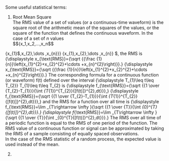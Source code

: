 Some useful statistical terms:  
1. Root Mean Square  
The RMS value of a set of values (or a continuous-time waveform) is the square root of the arithmetic mean of the squares of 
the values, or the square of the function that defines the continuous waveform. In the case of a set of _n_ values  
$${x_1,x_2,...,x_n$$


\{x_{1}$,x_{2},\dots ,x_{n}\}} \{x_{1},x_{2},\dots ,x_{n}\} $, the RMS is
{\displaystyle x_{\text{RMS}}={\sqrt {{\frac {1}{n}}\left(x_{1}^{2}+x_{2}^{2}+\cdots +x_{n}^{2}\right)}}.} {\displaystyle x_{\text{RMS}}={\sqrt {{\frac {1}{n}}\left(x_{1}^{2}+x_{2}^{2}+\cdots +x_{n}^{2}\right)}}.}
The corresponding formula for a continuous function (or waveform) f(t) defined over the interval {\displaystyle T_{1}\leq t\leq T_{2}} T_{1}\leq t\leq T_{2} is
{\displaystyle f_{\text{RMS}}={\sqrt {{1 \over {T_{2}-T_{1}}}{\int _{T_{1}}^{T_{2}}{[f(t)]}^{2}\,dt}}},} {\displaystyle f_{\text{RMS}}={\sqrt {{1 \over {T_{2}-T_{1}}}{\int _{T_{1}}^{T_{2}}{[f(t)]}^{2}\,dt}}},}
and the RMS for a function over all time is {\displaystyle f_{\text{RMS}}=\lim _{T\rightarrow \infty }{\sqrt {{1 \over {T}}{\int _{0}^{T}{[f(t)]}^{2}\,dt}}}.} {\displaystyle f_{\text{RMS}}=\lim _{T\rightarrow \infty }{\sqrt {{1 \over {T}}{\int _{0}^{T}{[f(t)]}^{2}\,dt}}}.}
The RMS over all time of a periodic function is equal to the RMS of one period of the function. The RMS value of a continuous function or signal can be approximated by taking the RMS of a sample consisting of equally spaced observations.  
In the case of the RMS statistic of a random process, the expected value is used instead of the mean.

2. 
